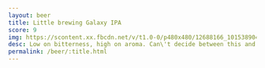 ```yaml
---
layout: beer
title: Little brewing Galaxy IPA
score: 9
img: https://scontent.xx.fbcdn.net/v/t1.0-0/p480x480/12688166_10153890414098745_93931054277212370_n.jpg?oh=f23602592418d6f1d11c7d744eaa34c7&oe=58CC4EFC
desc: Low on bitterness, high on aroma. Can\'t decide between this and the citra
permalink: /beer/:title.html
---
```

